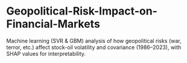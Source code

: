# Geopolitical-Risk-Impact-on-Financial-Markets
Machine learning (SVR &amp; GBM) analysis of how geopolitical risks (war, terror, etc.) affect stock-oil volatility and covariance (1986–2023), with SHAP values for interpretability.
